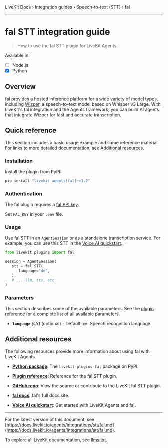 LiveKit Docs › Integration guides › Speech-to-text (STT) › fal

---

# fal STT integration guide

> How to use the fal STT plugin for LiveKit Agents.

Available in:
- [ ] Node.js
- [x] Python

## Overview

[fal](https://fal.ai/) provides a hosted inference platform for a wide variety of model types, including [Wizper](https://fal.ai/models/fal-ai/wizper/api), a speech-to-text model based on Whisper v3 Large. With LiveKit's fal integration and the Agents framework, you can build AI agents that integrate Wizper for fast and accurate transcription.

## Quick reference

This section includes a basic usage example and some reference material. For links to more detailed documentation, see [Additional resources](#additional-resources).

### Installation

Install the plugin from PyPI:

```bash
pip install "livekit-agents[fal]~=1.2"

```

### Authentication

The fal plugin requires a [fal API key](https://fal.ai/dashboard/keys).

Set `FAL_KEY` in your `.env` file.

### Usage

Use fal STT in an `AgentSession` or as a standalone transcription service. For example, you can use this STT in the [Voice AI quickstart](https://docs.livekit.io/agents/start/voice-ai.md).

```python
from livekit.plugins import fal

session = AgentSession(
   stt = fal.STT(
      language="de",
   ),
   # ... llm, tts, etc.
)

```

### Parameters

This section describes some of the available parameters. See the [plugin reference](https://docs.livekit.io/reference/python/v1/livekit/plugins/fal/index.html.md#livekit.plugins.fal.STT) for a complete list of all available parameters.

- **`language`** _(str)_ (optional) - Default: `en`: Speech recognition language.

## Additional resources

The following resources provide more information about using fal with LiveKit Agents.

- **[Python package](https://pypi.org/project/livekit-plugins-fal/)**: The `livekit-plugins-fal` package on PyPI.

- **[Plugin reference](https://docs.livekit.io/reference/python/v1/livekit/plugins/fal/index.html.md#livekit.plugins.fal.STT)**: Reference for the fal STT plugin.

- **[GitHub repo](https://github.com/livekit/agents/tree/main/livekit-plugins/livekit-plugins-fal)**: View the source or contribute to the LiveKit fal STT plugin.

- **[fal docs](https://fal.ai/docs)**: fal's full docs site.

- **[Voice AI quickstart](https://docs.livekit.io/agents/start/voice-ai.md)**: Get started with LiveKit Agents and fal.

---


For the latest version of this document, see [https://docs.livekit.io/agents/integrations/stt/fal.md](https://docs.livekit.io/agents/integrations/stt/fal.md).

To explore all LiveKit documentation, see [llms.txt](https://docs.livekit.io/llms.txt).